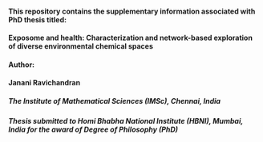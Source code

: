 <p align="center">

#### This repository contains the supplementary information associated with PhD thesis titled:
#### Exposome and health: Characterization and network-based exploration of diverse environmental chemical spaces

#### Author: 
#### Janani Ravichandran
##### The Institute of Mathematical Sciences (IMSc), Chennai, India 
##### Thesis submitted to Homi Bhabha National Institute (HBNI), Mumbai, India for the award of Degree of Philosophy (PhD)
</p>
